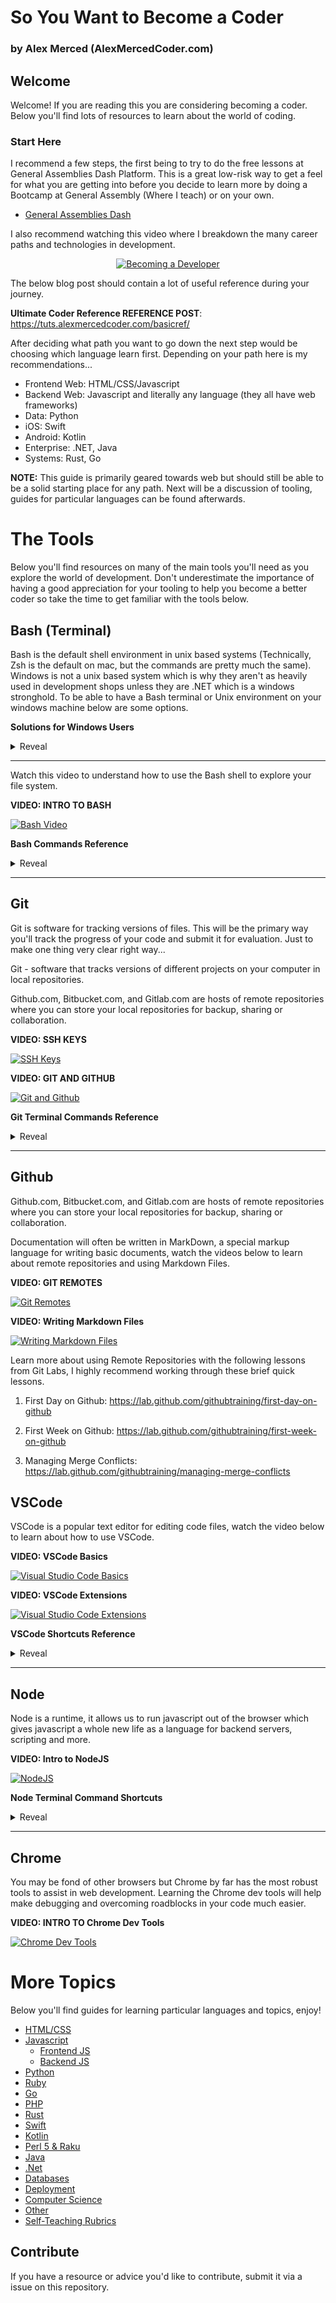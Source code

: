 # So You Want to Become a Coder
### by Alex Merced (AlexMercedCoder.com)

## Welcome

Welcome! If you are reading this you are considering becoming a coder. Below you'll find lots of resources to learn about the world of coding.

### Start Here

I recommend a few steps, the first being to try to do the free lessons at General Assemblies Dash Platform. This is a great low-risk way to get a feel for what you are getting into before you decide to learn more by doing a Bootcamp at General Assembly (Where I teach) or on your own.

- [General Assemblies Dash](https://dash.generalassemb.ly/)

I also recommend watching this video where I breakdown the many career paths and technologies in development.

<center>

[![Becoming a Developer](http://img.youtube.com/vi/abKUWOldphg/0.jpg)](http://www.youtube.com/watch?v=abKUWOldphg "Becoming a Developer")

</center>

The below blog post should contain a lot of useful reference during your journey. 

**Ultimate Coder Reference REFERENCE POST**: https://tuts.alexmercedcoder.com/basicref/

After deciding what path you want to go down the next step would be choosing which language learn first. Depending on your path here is my recommendations...

- Frontend Web: HTML/CSS/Javascript
- Backend Web: Javascript and literally any language (they all have web frameworks)
- Data: Python
- iOS: Swift
- Android: Kotlin
- Enterprise: .NET, Java
- Systems: Rust, Go

**NOTE:** This guide is primarily geared towards web but should still be able to be a solid starting place for any path. Next will be a discussion of tooling, guides for particular languages can be found afterwards.

# The Tools

Below you'll find resources on many of the main tools you'll need as you explore the world of development. Don't underestimate the importance of having a good appreciation for your tooling to help you become a better coder so take the time to get familiar with the tools below.

## Bash (Terminal)

Bash is the default shell environment in unix based systems (Technically, Zsh is the default on mac, but the commands are pretty much the same). Windows is not a unix based system which is why they aren't as heavily used in development shops unless they are .NET which is a windows stronghold. To be able to have a Bash terminal or Unix environment on your windows machine below are some options.

**Solutions for Windows Users**

<details>
<summary>
Reveal
</summary>
<p>

1. Install Xubuntu (https://xubuntu.org/) as a second operating on your machine (This is in my opinion the best option and a tutorial how to do so is here: https://www.lifewire.com/guide-to-installing-xubuntu-linux-2202075)

2. Use Windows Subsystem for Linux to have a Linux environment in your windows install (here is a tutorial => https://www.windowscentral.com/install-windows-subsystem-linux-windows-10 )

3. Install Xubuntu into a virtual machine using VirtualBox (tutorial: https://lmtools.com/setup-ubuntu-virtual-machine-in-windows-using-oracle-virtualbox )

4. Just use windows but install git-bash to have access to a bash shell in your windows file system, it's not exactly the same and will have minor differences along the way. (https://gitforwindows.org/)

</p>
</details>

---

Watch this video to understand how to use the Bash shell to explore your file system.

**VIDEO: INTRO TO BASH**

[![Bash Video](http://img.youtube.com/vi/snOP94q34V4/0.jpg)](http://www.youtube.com/watch?v=snOP94q34V4 "Bash Terminal")

**Bash Commands Reference**

<details>
<summary>
Reveal
</summary>
<p>

Exaustive List here: https://dev.to/awwsmm/101-bash-commands-and-tips-for-beginners-to-experts-30je

`ls -la` show all files in current directly including hidden files

`rm file.txt` remove file in this folder

`rm -rf folderName` remove folder in this folder

`touch file.txt` create a file in this folder

`mkdir folderName` make this particular folder

`pwd` print the directory you are currently in

`cat file.txt` print the contents of file to terminal

`cd folderName` go into subfolder

`cd ..` go into parent folder

`which commandName` which folder is the executable for a certain command

</p>
</details>

---

## Git

Git is software for tracking versions of files. This will be the primary way you'll track the progress of your code and submit it for evaluation. Just to make one thing very clear right way...

Git - software that tracks versions of different projects on your computer in local repositories.

Github.com, Bitbucket.com, and Gitlab.com are hosts of remote repositories where you can store your local repositories for backup, sharing or collaboration.

**VIDEO: SSH KEYS**

[![SSH Keys](http://img.youtube.com/vi/6u84sACs0v0/0.jpg)](http://www.youtube.com/watch?v=6u84sACs0v0 "SSH Keys")

**VIDEO: GIT AND GITHUB**

[![Git and Github](http://img.youtube.com/vi/L4zbgo7KFoA/0.jpg)](http://www.youtube.com/watch?v=L4zbgo7KFoA "Git and Github")

**Git Terminal Commands Reference**

<details>
<summary>
Reveal
</summary>
<p>

More commands here: https://dzone.com/articles/top-20-git-commands-with-examples

`git init` create a git repository in the current folder (never make a git repository inside another repository)

`git add -A` add all files to staging

`git commit -m "message here"` commit all files in staging

`git remote add remoteName remoteUrl` add a remote to push code too (Github or Git Enterprise), you can add as many remotes as you want

`git push remoteName branchName` push to code to the specified remote to the specified branch typically git push origin master

`git remote rm remoteName` remove a remote

`git log` see a log of commits

`git remote -v` see list of remotes

`git checkout -b newBranchName` create a new branch

`git checkout exisitingBranchName` switch a different branch

`git merge branchName` merge branch into your current branch

`git pull remoteName branchName` pull code from remote repo

</p>
</details>

---

## Github

Github.com, Bitbucket.com, and Gitlab.com are hosts of remote repositories where you can store your local repositories for backup, sharing or collaboration.

Documentation will often be written in MarkDown, a special markup language for writing basic documents, watch the videos below to learn about remote repositories and using Markdown Files.

**VIDEO: GIT REMOTES**

[![Git Remotes](http://img.youtube.com/vi/TOsVVxXdtu8/0.jpg)](http://www.youtube.com/watch?v=TOsVVxXdtu8 "Git Remotes")

**VIDEO: Writing Markdown Files**

[![Writing Markdown Files](http://img.youtube.com/vi/lbpRomejEd0/0.jpg)](http://www.youtube.com/watch?v=lbpRomejEd0 "Writing Markdown Files")

Learn more about using Remote Repositories with the following lessons from Git Labs, I highly recommend working through these brief quick lessons.

1. First Day on Github: https://lab.github.com/githubtraining/first-day-on-github

2. First Week on Github: https://lab.github.com/githubtraining/first-week-on-github

3. Managing Merge Conflicts: https://lab.github.com/githubtraining/managing-merge-conflicts

## VSCode

VSCode is a popular text editor for editing code files, watch the video below to learn about how to use VSCode.

**VIDEO: VSCode Basics**

[![Visual Studio Code Basics](http://img.youtube.com/vi/Pf54xUgWzhc/0.jpg)](http://www.youtube.com/watch?v=Pf54xUgWzhc "Visual Studio Code Basics")

**VIDEO: VSCode Extensions**

[![Visual Studio Code Extensions](http://img.youtube.com/vi/eftHJZwHYTQ/0.jpg)](http://www.youtube.com/watch?v=eftHJZwHYTQ "Visual Studio Code Extensions")

**VSCode Shortcuts Reference**

<details>
<summary>
Reveal
</summary>
<p>

1. Shortcuts for Mac: https://code.visualstudio.com/shortcuts/keyboard-shortcuts-macos.pdf

2. Shortcuts for Linux: https://code.visualstudio.com/shortcuts/keyboard-shortcuts-linux.pdf

3. Shortcuts for Windows: https://code.visualstudio.com/shortcuts/keyboard-shortcuts-windows.pdf

</p>
</details>

---

## Node

Node is a runtime, it allows us to run javascript out of the browser which gives javascript a whole new life as a language for backend servers, scripting and more.

**VIDEO: Intro to NodeJS**

[![NodeJS](http://img.youtube.com/vi/MifUZuRKrqg/0.jpg)](http://www.youtube.com/watch?v=MifUZuRKrqg "NodeJS")

**Node Terminal Command Shortcuts**

<details>
<summary>
Reveal
</summary>
<p>

`node filename.js` run the specified javascript file in the current folder

`npm init -y` create a new package.json file in the current folder

`npm install PackageName` install the specified package, add it to package.json file

`npm install` install all dependencies listed in the package.json file

`npm uninstall PackageName` uninstall the specified package

</p>
</details>

---

## Chrome

You may be fond of other browsers but Chrome by far has the most robust tools to assist in web development. Learning the Chrome dev tools will help make debugging and overcoming roadblocks in your code much easier.

**VIDEO: INTRO TO Chrome Dev Tools**

[![Chrome Dev Tools](http://img.youtube.com/vi/Bx9bhPOxNZk/0.jpg)](http://www.youtube.com/watch?v=Bx9bhPOxNZk "Chrome Dev Tools")

# More Topics

Below you'll find guides for learning particular languages and topics, enjoy!

- [HTML/CSS](/more/htmlcss.md)
- [Javascript](/more/js.md)
    - [Frontend JS](/more/js/frontend.md)
    - [Backend JS](/more/js/backend.md)
- [Python](/more/python.md)
- [Ruby](/more/ruby.md)
- [Go](/more/go.md)
- [PHP](/more/php.md)
- [Rust](/more/rust.md)
- [Swift](/more/swift.md)
- [Kotlin](/more/kotlin.md)
- [Perl 5 & Raku](/more/rakuperl.md)
- [Java](/more/java.md)
- [.Net](/more/dotnet.md)
- [Databases](/more/db.md)
- [Deployment](/more/deploy.md)
- [Computer Science](/more/cs.md)
- [Other](/more/other.md)
- [Self-Teaching Rubrics](https://github.com/AlexMercedCoder/self_learning_rubrics)

## Contribute

If you have a resource or advice you'd like to contribute, submit it via a issue on this repository.
